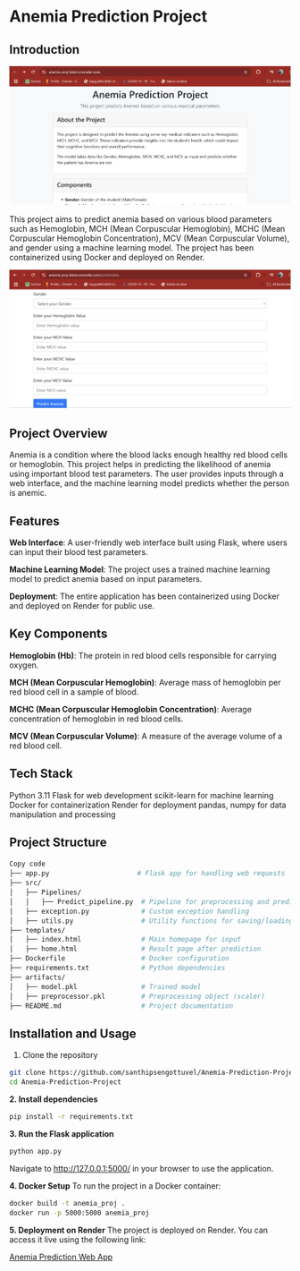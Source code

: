 # Anemia Prediction Project #
## Introduction ##
![Anemia Prediction Project](https://github.com/santhipsengottuvel/Anemia-Prediction-Project/blob/main/Images/anemia_prediction.png)

This project aims to predict anemia based on various blood parameters such as Hemoglobin, MCH (Mean Corpuscular Hemoglobin), MCHC (Mean Corpuscular Hemoglobin Concentration), MCV (Mean Corpuscular Volume), and gender using a machine learning model. The project has been containerized using Docker and deployed on Render.

![Anemia Prediction Project](https://github.com/santhipsengottuvel/Anemia-Prediction-Project/blob/main/Images/anemia_prediction1.png)


## Project Overview ##
Anemia is a condition where the blood lacks enough healthy red blood cells or hemoglobin. This project helps in predicting the likelihood of anemia using important blood test parameters. The user provides inputs through a web interface, and the machine learning model predicts whether the person is anemic.


## Features ##

**Web Interface**: A user-friendly web interface built using Flask, where users can input their blood test parameters.

**Machine Learning Model**: The project uses a trained machine learning model to predict anemia based on input parameters.

**Deployment**: The entire application has been containerized using Docker and deployed on Render for public use.


## Key Components ##

**Hemoglobin (Hb)**: The protein in red blood cells responsible for carrying oxygen.

**MCH (Mean Corpuscular Hemoglobin)**: Average mass of hemoglobin per red blood cell in a sample of blood.

**MCHC (Mean Corpuscular Hemoglobin Concentration)**: Average concentration of hemoglobin in red blood cells.

**MCV (Mean Corpuscular Volume)**: A measure of the average volume of a red blood cell.


## Tech Stack ##
Python 3.11
Flask for web development
scikit-learn for machine learning
Docker for containerization
Render for deployment
pandas, numpy for data manipulation and processing


## Project Structure ##
```bash
Copy code
├── app.py                      # Flask app for handling web requests
├── src/
│   ├── Pipelines/
│   │   ├── Predict_pipeline.py  # Pipeline for preprocessing and prediction
│   ├── exception.py             # Custom exception handling
│   ├── utils.py                 # Utility functions for saving/loading models
├── templates/
│   ├── index.html               # Main homepage for input
│   ├── home.html                # Result page after prediction
├── Dockerfile                   # Docker configuration
├── requirements.txt             # Python dependencies
├── artifacts/
│   ├── model.pkl                # Trained model
│   ├── preprocessor.pkl         # Preprocessing object (scaler)
├── README.md                    # Project documentation 
```


## Installation and Usage ##

1. Clone the repository
```bash  
git clone https://github.com/santhipsengottuvel/Anemia-Prediction-Project.git 
cd Anemia-Prediction-Project
```

**2. Install dependencies**
```bash
pip install -r requirements.txt
```

**3. Run the Flask application**
```bash
python app.py
```
Navigate to http://127.0.0.1:5000/ in your browser to use the application.

**4. Docker Setup**
To run the project in a Docker container:

```bash
docker build -t anemia_proj .
docker run -p 5000:5000 anemia_proj
```
**5. Deployment on Render**
The project is deployed on Render. You can access it live using the following link:


[Anemia Prediction Web App](https://anemia-proj-latest.onrender.com/)
